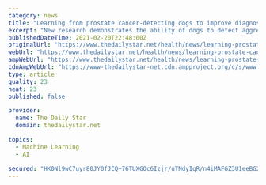 ```yaml
---
category: news
title: "Learning from prostate cancer-detecting dogs to improve diagnostic tests"
excerpt: "New research demonstrates the ability of dogs to detect aggressive prostate cancer from urine samples and suggests that an artificial neural network"
publishedDateTime: 2021-02-20T22:48:00Z
originalUrl: "https://www.thedailystar.net/health/news/learning-prostate-cancer-detecting-dogs-improve-diagnostic-tests-2048589"
webUrl: "https://www.thedailystar.net/health/news/learning-prostate-cancer-detecting-dogs-improve-diagnostic-tests-2048589"
ampWebUrl: "https://www.thedailystar.net/health/news/learning-prostate-cancer-detecting-dogs-improve-diagnostic-tests-2048589?amp"
cdnAmpWebUrl: "https://www-thedailystar-net.cdn.ampproject.org/c/s/www.thedailystar.net/health/news/learning-prostate-cancer-detecting-dogs-improve-diagnostic-tests-2048589?amp"
type: article
quality: 23
heat: 23
published: false

provider:
  name: The Daily Star
  domain: thedailystar.net

topics:
  - Machine Learning
  - AI

secured: "HK0Nl9wC7uyr80JY0fJCQ+76TUXGOc6Izjr/uTNdyIqR/n4iMAFGZ3U1eeBG2wmjzyts48DhTMfOr5eyLPmLpUxHES6C6fuP8dN8CTtXEen35Q5VFJxSCLyQXYmjfSk5D6AGZjSK2iylrQCwTfJLPj17ZYRdS8OtpnHusEsKuibCjoito8oWtx4uU3zOb1wwTzde7cMKvJ1qp5X6JAxnfivR1kWwEVh0Wqnm4zo9wK0thxyk9xWCgAlRG5cK3Qcqm2yf3u+rQXCIZEQKgFTqDJKPboDx33iVFthIxhTadoEAo5HBkzuizZ6/qEn0vu8ndTYMxtdGTW6HZSO6bXTpEivJ2YdReU5q0PdvgQSICf0=;AowjFsumR+KMWDH7P/J0AQ=="
---
```


